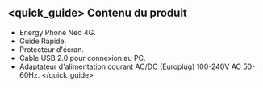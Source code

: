 ## <quick_guide> Contenu du produit

* Energy Phone Neo 4G.
* Guide Rapide.
* Protecteur d'écran.
* Cable USB 2.0 pour connexion au PC.
* Adaptateur d'alimentation courant AC/DC (Europlug) 100-240V AC 50-60Hz.
</quick_guide>

